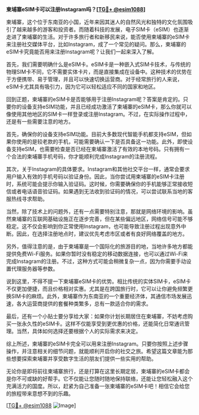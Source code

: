 **柬埔寨eSIM卡可以注册Instagram吗？[[TG💪+ @esim1088](https://t.me/s/esim1088)]**

柬埔寨，这个位于东南亚的小国，近年来因其迷人的自然风光和独特的文化氛围吸引了越来越多的游客和投资者。而随着科技的发展，电子SIM卡（eSIM）也逐渐走进了柬埔寨的生活。对于许多旅行者和新移民来说，能否使用柬埔寨的eSIM卡来注册社交媒体平台，比如Instagram，成了一个常见的疑问。那么，柬埔寨的eSIM卡究竟能否用来注册Instagram呢？让我们一起来深入了解。

首先，我们需要明确什么是eSIM卡。eSIM卡是一种嵌入式SIM卡技术，与传统的物理SIM卡不同，它不需要实体卡片，而是直接集成在设备中。这种技术的优势在于方便携带、易于管理，并且可以快速切换运营商。对于经常旅行的人来说，eSIM卡尤其具有吸引力，因为它可以轻松适应不同的国家和地区。

回到正题，柬埔寨的eSIM卡是否能够用于注册Instagram呢？答案是肯定的。只要你的设备支持eSIM功能，并且已经成功激活了柬埔寨的eSIM卡，那么你就可以像使用其他地区的SIM卡一样登录或注册Instagram。不过，在实际操作过程中，还是有一些需要注意的地方。

首先，确保你的设备支持eSIM功能。目前大多数现代智能手机都支持eSIM，但如果你使用的是较老款的手机，可能需要确认一下是否具备这一功能。此外，即使设备支持eSIM，也需要检查是否已经在柬埔寨激活了有效的本地号码。只有拥有一个合法的柬埔寨手机号码，你才能顺利完成Instagram的注册流程。

其次，关于Instagram的具体要求。Instagram和其他社交平台一样，通常会要求用户输入有效的手机号码以验证身份。因此，当你尝试用柬埔寨的eSIM卡注册时，系统可能会提示你输入验证码。这时候，你需要确保你的手机能够正常接收短信或者电话语音验证码。如果遇到无法收到验证码的情况，可以尝试联系当地的客服热线寻求帮助。

当然，除了技术上的问题外，还有一点需要特别注意，那就是网络环境的影响。虽然柬埔寨的互联网基础设施正在逐步完善，但在某些偏远地区，网络信号可能不够稳定。这不仅会影响到你正常使用Instagram，也可能导致注册过程出现意外中断。因此，在选择注册地点时，建议优先考虑市区或者有良好网络覆盖的地方。

另外，值得注意的是，由于柬埔寨是一个国际化的旅游目的地，当地许多地方都能提供免费Wi-Fi服务。如果你暂时没有稳定的移动数据连接，也可以通过Wi-Fi来完成Instagram的注册。不过，这种方式可能会稍微复杂一点，因为你需要手动设置代理服务器等参数。

说到这里，不得不提一下柬埔寨eSIM卡的优势。相比传统的实体SIM卡，eSIM卡不仅更加便捷，而且价格相对实惠。尤其是在跨国旅行时，它可以让你避免频繁更换SIM卡的麻烦。此外，柬埔寨作为东南亚的一个重要经济体，其通信市场发展迅速，各大运营商提供的套餐种类繁多，总有一款适合你的需求。

最后，还有一个小贴士要分享给大家：如果你计划长期居住在柬埔寨，不妨考虑购买一张永久性的eSIM卡。这样不仅能享受到更优惠的价格，还能简化日常通讯管理。当然，具体如何选择还要根据个人的实际需求来决定。

综上所述，柬埔寨的eSIM卡完全可以用来注册Instagram。只要你按照上述步骤操作，并注意相关的细节问题，就能顺利开启你的社交之旅。希望这篇文章能为那些想要探索柬埔寨并享受数字生活的朋友们提供一些实用的帮助。

无论你是即将前往柬埔寨旅行，还是打算在这里长期定居，柬埔寨的eSIM卡都会是你不可或缺的好帮手。它不仅能让您随时随地保持联络，还能让您轻松融入这个充满活力的国度。所以，赶紧为自己准备一张柬埔寨的eSIM卡吧！相信它会给您的旅程带来意想不到的乐趣。

[[TG💪+ @esim1088](https://t.me/s/esim1088) ![Image](https://i.postimg.cc/4NQfJmqS/Snipaste-2025-05-13-00-14-12.png)]